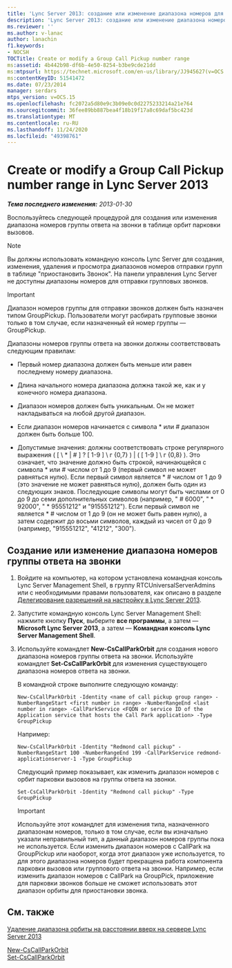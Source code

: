 ```yaml
---
title: 'Lync Server 2013: создание или изменение диапазона номеров для отправки группового звонка'
description: 'Lync Server 2013: создание или изменение диапазона номеров для отправки группового звонка.'
ms.reviewer: ''
ms.author: v-lanac
author: lanachin
f1.keywords:
- NOCSH
TOCTitle: Create or modify a Group Call Pickup number range
ms:assetid: 4b442b98-df6b-4e50-8254-b3be9cde21dd
ms:mtpsurl: https://technet.microsoft.com/en-us/library/JJ945627(v=OCS.15)
ms:contentKeyID: 51541472
ms.date: 07/23/2014
manager: serdars
mtps_version: v=OCS.15
ms.openlocfilehash: fc2072a5d80e9c3b09e0c0d2275233214a21e764
ms.sourcegitcommit: 36fee89bb887bea4f18b19f17a8c69daf5bc423d
ms.translationtype: MT
ms.contentlocale: ru-RU
ms.lasthandoff: 11/24/2020
ms.locfileid: "49398761"
---
```

# <a name="create-or-modify-a-group-call-pickup-number-range-in-lync-server-2013"></a>Create or modify a Group Call Pickup number range in Lync Server 2013

<div data-xmlns="http://www.w3.org/1999/xhtml">

<div class="topic" data-xmlns="http://www.w3.org/1999/xhtml" data-msxsl="urn:schemas-microsoft-com:xslt" data-cs="https://msdn.microsoft.com/">

<div data-asp="https://msdn2.microsoft.com/asp">



</div>

<div id="mainSection">

<div id="mainBody">

<span> </span>

_**Тема последнего изменения:** 2013-01-30_

Воспользуйтесь следующей процедурой для создания или изменения диапазона номеров группы ответа на звонки в таблице орбит парковки вызовов.

<div>


> [!NOTE]  
> Вы должны использовать командную консоль Lync Server для создания, изменения, удаления и просмотра диапазонов номеров отправки групп в таблице "приостановить Звонок". На панели управления Lync Server не доступны диапазоны номеров для отправки групповых звонков.



</div>

<div>


> [!IMPORTANT]  
> Диапазон номеров группы для отправки звонков должен быть назначен типом GroupPickup. Пользователи могут расбирать групповые звонки только в том случае, если назначенный ей номер группы — GroupPickup.



</div>

Диапазоны номеров группы ответа на звонки должны соответствовать следующим правилам:

  - Первый номер диапазона должен быть меньше или равен последнему номеру диапазона.

  - Длина начального номера диапазона должна такой же, как и у конечного номера диапазона.

  - Диапазон номеров должен быть уникальным. Он не может накладываться на любой другой диапазон.

  - Если диапазон номеров начинается с символа \* или \# диапазон должен быть больше 100.

  - Допустимые значения: должны соответствовать строке регулярного выражения ( \[ \\ \* | \# \] ? \[ 1-9 \] \\ г {0,7} ) | ( \[ 1-9 \] \\ г {0,8} ). Это означает, что значение должно быть строкой, начинающейся с символа \* или \# числом от 1 до 9 (первый символ не может равняться нулю). Если первый символ является \* \# числом от 1 до 9 (это значение не может равняться нулю), должен быть один из следующих знаков. Последующие символы могут быть числами от 0 до 9 до семи дополнительных символов (например, " \# 6000", " \* 92000", " \* 95551212" и "915551212"). Если первый символ не является \* \# числом от 1 до 9 (он не может быть равен нулю), а затем содержит до восьми символов, каждый из чисел от 0 до 9 (например, "915551212", "41212", "300").

<div>

## <a name="to-create-or-modify-a-call-pickup-group-range"></a>Создание или изменение диапазона номеров группы ответа на звонки

1.  Войдите на компьютер, на котором установлена командная консоль Lync Server Management Shell, в группу RTCUniversalServerAdmins или с необходимыми правами пользователя, как описано в разделе [Делегирование разрешений на настройку в Lync Server 2013](lync-server-2013-delegate-setup-permissions.md).

2.  Запустите командную консоль Lync Server Management Shell: нажмите кнопку **Пуск**, выберите **все программы**, а затем — **Microsoft Lync Server 2013**, а затем — **Командная консоль Lync Server Management Shell**.

3.  Используйте командлет  **New-CsCallParkOrbit** для создания нового диапазона номеров группы ответа на звонки. Используйте командлет **Set-CsCallParkOrbit** для изменения существующего диапазона номеров ответа на звонки.
    
    В командной строке выполните следующую команду:
    
        New-CsCallParkOrbit -Identity <name of call pickup group range> -NumberRangeStart <first number in range> -NumberRangeEnd <last number in range> -CallParkService <FQDN or service ID of the Application service that hosts the Call Park application> -Type GroupPickup
    
    Например:
    
        New-CsCallParkOrbit -Identity "Redmond call pickup" -NumberRangeStart 100 -NumberRangeEnd 199 -CallParkService redmond-applicationserver-1 -Type GroupPickup
    
    Следующий пример показывает, как изменить диапазон номеров с орбит парковки вызовов на группы ответа на звонки.
    
        Set-CsCallParkOrbit -Identity "Redmond call pickup" -Type GroupPickup
    
    <div>
    

    > [!IMPORTANT]  
    > Используйте этот командлет для изменения типа, назначенного диапазонам номеров, только в том случае, если вы изначально указали неправильный тип, а данный диапазон номеров группы пока не используется. Если изменить диапазон номеров с CallPark на GroupPickup или наоборот, когда этот диапазон уже используется, то для этого диапазона номеров будет прекращена работа компонента парковки вызовов или группового ответа на звонки. Например, если изменить диапазон номеров с CallPark на GroupPick, приложение для парковки звонков больше не сможет использовать этот диапазон орбиты для приостановки звонка.

    
    </div>

</div>

<div>

## <a name="see-also"></a>См. также


[Удаление диапазона орбиты на расстоянии вверх на сервере Lync Server 2013](lync-server-2013-delete-a-call-park-orbit-range.md)  


[New-CsCallParkOrbit](https://docs.microsoft.com/powershell/module/skype/New-CsCallParkOrbit)  
[Set-CsCallParkOrbit](https://docs.microsoft.com/powershell/module/skype/Set-CsCallParkOrbit)  
  

</div>

</div>

<span> </span>

</div>

</div>

</div>

